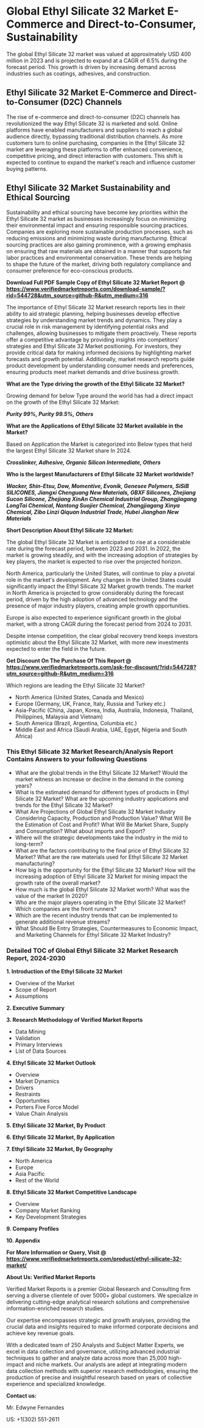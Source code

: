 <h1>Global Ethyl Silicate 32 Market E-Commerce and Direct-to-Consumer, Sustainability</h1><p class=""><p>The global Ethyl Silicate 32 market was valued at approximately USD 400 million in 2023 and is projected to expand at a CAGR of 6.5% during the forecast period. This growth is driven by increasing demand across industries such as coatings, adhesives, and construction.</p> <h2>Ethyl Silicate 32 Market E-Commerce and Direct-to-Consumer (D2C) Channels</h2> <p>The rise of e-commerce and direct-to-consumer (D2C) channels has revolutionized the way Ethyl Silicate 32 is marketed and sold. Online platforms have enabled manufacturers and suppliers to reach a global audience directly, bypassing traditional distribution channels. As more customers turn to online purchasing, companies in the Ethyl Silicate 32 market are leveraging these platforms to offer enhanced convenience, competitive pricing, and direct interaction with customers. This shift is expected to continue to expand the market's reach and influence customer buying patterns.</p> <h2>Ethyl Silicate 32 Market Sustainability and Ethical Sourcing</h2> <p>Sustainability and ethical sourcing have become key priorities within the Ethyl Silicate 32 market as businesses increasingly focus on minimizing their environmental impact and ensuring responsible sourcing practices. Companies are exploring more sustainable production processes, such as reducing emissions and minimizing waste during manufacturing. Ethical sourcing practices are also gaining prominence, with a growing emphasis on ensuring that raw materials are obtained in a manner that supports fair labor practices and environmental conservation. These trends are helping to shape the future of the market, driving both regulatory compliance and consumer preference for eco-conscious products.</p> </p><p class=""><strong>Download Full PDF Sample Copy of Ethyl Silicate 32 Market Report @ <a href="https://www.verifiedmarketreports.com/download-sample/?rid=544728&utm_source=github-R&utm_medium=316" target="_blank">https://www.verifiedmarketreports.com/download-sample/?rid=544728&utm_source=github-R&utm_medium=316</a></strong></p><p>The importance of&nbsp;Ethyl Silicate 32 Market research reports lies in their ability to aid strategic planning, helping businesses develop effective strategies by understanding market trends and dynamics. They play a crucial role in risk management by identifying potential risks and challenges, allowing businesses to mitigate them proactively. These reports offer a competitive advantage by providing insights into competitors' strategies and Ethyl Silicate 32 Market positioning. For investors, they provide critical data for making informed decisions by highlighting market forecasts and growth potential. Additionally, market research reports guide product development by understanding consumer needs and preferences, ensuring products meet market demands and drive business growth.</p><p><strong>What are the&nbsp;Type driving the growth of the Ethyl Silicate 32 Market?</strong></p><p id="" class="">Growing demand for below Type around the world has had a direct impact on the growth of the Ethyl Silicate 32 Market:</p><p class=""><em><strong>Purity 99%, Purity 99.5%, Others</strong></em></p><p class=""><strong>What are the&nbsp;Applications&nbsp;of Ethyl Silicate 32 Market available in the Market?</strong></p><p id="" class="">Based on Application the Market is categorized into Below types that held the largest Ethyl Silicate 32 Market share In 2024.</p><p class=""><em><strong>Crosslinker, Adhesive, Organic Silicon Intermediate, Others</strong></em></p><p class=""><strong>Who is the largest Manufacturers of Ethyl Silicate 32 Market worldwide?</strong></p><p><em><strong>Wacker, Shin-Etsu, Dow, Momentive, Evonik, Genesee Polymers, SiSiB SILICONES, Jiangxi Chenguang New Materials, GBXF Silicones, Zhejiang Sucon Silicone, Zhejiang XinAn Chemical Industrial Group, Zhangjiagang LongTai Chemical, Nantong Suojier Chemical, Zhangjiagang Xinya Chemical, Zibo Linzi Qiquan Industrial Trade, Hubei Jianghan New Materials</strong></em></p><p id="" class=""><strong>Short Description About Ethyl Silicate 32 Market:</strong></p><p>The global Ethyl Silicate 32 Market is anticipated to rise at a considerable rate during the forecast period, between 2023 and 2031. In 2022, the market is growing steadily, and with the increasing adoption of strategies by key players, the market is expected to rise over the projected horizon.</p><p>North America, particularly the United States, will continue to play a pivotal role in the market's development. Any changes in the United States could significantly impact the Ethyl Silicate 32 Market growth trends. The market in North America is projected to grow considerably during the forecast period, driven by the high adoption of advanced technology and the presence of major industry players, creating ample growth opportunities.</p><p>Europe is also expected to experience significant growth in the global market, with a strong CAGR during the forecast period from 2024 to 2031.</p><p>Despite intense competition, the clear global recovery trend keeps investors optimistic about the Ethyl Silicate 32 Market, with more new investments expected to enter the field in the future.</p><p id="" class=""><strong>Get Discount On The Purchase Of This Report @ <a href="https://www.verifiedmarketreports.com/ask-for-discount/?rid=544728?utm_source=github-R&utm_medium=316" target="_blank">https://www.verifiedmarketreports.com/ask-for-discount/?rid=544728?utm_source=github-R&utm_medium=316</a></strong></p><p class="">Which regions are leading the Ethyl Silicate 32 Market?</p><ul><li>North America (United States, Canada and Mexico)</li><li>Europe (Germany, UK, France, Italy, Russia and Turkey etc.)</li><li>Asia-Pacific (China, Japan, Korea, India, Australia, Indonesia, Thailand, Philippines, Malaysia and Vietnam)</li><li>South America (Brazil, Argentina, Columbia etc.)</li><li>Middle East and Africa (Saudi Arabia, UAE, Egypt, Nigeria and South Africa)</li></ul><h3 id="" class="">This Ethyl Silicate 32 Market Research/Analysis Report Contains Answers to your following Questions</h3><ul><li>What are the global trends in the Ethyl Silicate 32 Market? Would the market witness an increase or decline in the demand in the coming years?</li><li>What is the estimated demand for different types of products in Ethyl Silicate 32 Market? What are the upcoming industry applications and trends for the Ethyl Silicate 32 Market?</li><li>What Are Projections of Global Ethyl Silicate 32 Market Industry Considering Capacity, Production and Production Value? What Will Be the Estimation of Cost and Profit? What Will Be Market Share, Supply and Consumption? What about imports and Export?</li><li>Where will the strategic developments take the industry in the mid to long-term?</li><li>What are the factors contributing to the final price of Ethyl Silicate 32 Market? What are the raw materials used for Ethyl Silicate 32 Market manufacturing?</li><li>How big is the opportunity for the Ethyl Silicate 32 Market? How will the increasing adoption of Ethyl Silicate 32 Market for mining impact the growth rate of the overall market?</li><li>How much is the global Ethyl Silicate 32 Market worth? What was the value of the market In 2020?</li><li>Who are the major players operating in the Ethyl Silicate 32 Market? Which companies are the front runners?</li><li>Which are the recent industry trends that can be implemented to generate additional revenue streams?</li><li>What Should Be Entry Strategies, Countermeasures to Economic Impact, and Marketing Channels for Ethyl Silicate 32 Market Industry?</li></ul><h3 id="" class="">Detailed TOC of Global Ethyl Silicate 32 Market Research Report, 2024-2030</h3><p id="" class=""><strong>1. Introduction of the Ethyl Silicate 32 Market</strong></p><ul><li>Overview of the Market</li><li>Scope of Report</li><li>Assumptions</li></ul><p id="" class=""><strong>2. Executive Summary</strong></p><p id="" class=""><strong>3. Research Methodology of Verified Market Reports</strong></p><ul><li>Data Mining</li><li>Validation</li><li>Primary Interviews</li><li>List of Data Sources</li></ul><p id="" class=""><strong>4. Ethyl Silicate 32 Market Outlook</strong></p><ul><li>Overview</li><li>Market Dynamics</li><li>Drivers</li><li>Restraints</li><li>Opportunities</li><li>Porters Five Force Model</li><li>Value Chain Analysis</li></ul><p id="" class=""><strong>5. Ethyl Silicate 32 Market, By Product</strong></p><p id="" class=""><strong>6. Ethyl Silicate 32 Market, By Application</strong></p><p id="" class=""><strong>7. Ethyl Silicate 32 Market, By Geography</strong></p><ul><li>North America</li><li>Europe</li><li>Asia Pacific</li><li>Rest of the World</li></ul><p id="" class=""><strong>8. Ethyl Silicate 32 Market Competitive Landscape</strong></p><ul><li>Overview</li><li>Company Market Ranking</li><li>Key Development Strategies</li></ul><p id="" class=""><strong>9. Company Profiles</strong></p><p id="" class=""><strong>10. Appendix</strong></p><p id="" class=""><strong>For More Information or Query, Visit @ <a href="https://www.verifiedmarketreports.com/product/ethyl-silicate-32-market/" target="_blank">https://www.verifiedmarketreports.com/product/ethyl-silicate-32-market/</a></strong></p><p id="" class=""><strong>About Us: Verified Market Reports</strong></p><p id="" class="">Verified Market Reports is a premier Global Research and Consulting firm serving a diverse clientele of over 5000+ global customers. We specialize in delivering cutting-edge analytical research solutions and comprehensive information-enriched research studies.</p><p id="" class="">Our expertise encompasses strategic and growth analyses, providing the crucial data and insights required to make informed corporate decisions and achieve key revenue goals.</p><p id="" class="">With a dedicated team of 250 Analysts and Subject Matter Experts, we excel in data collection and governance, utilizing advanced industrial techniques to gather and analyze data across more than 25,000 high-impact and niche markets. Our analysts are adept at integrating modern data collection methods with superior research methodologies, ensuring the production of precise and insightful research based on years of collective experience and specialized knowledge.</p><p id="" class=""><strong>Contact us:</strong></p><p id="" class="">Mr. Edwyne Fernandes</p><p id="" class="">US: +1(302) 551-2611</p>